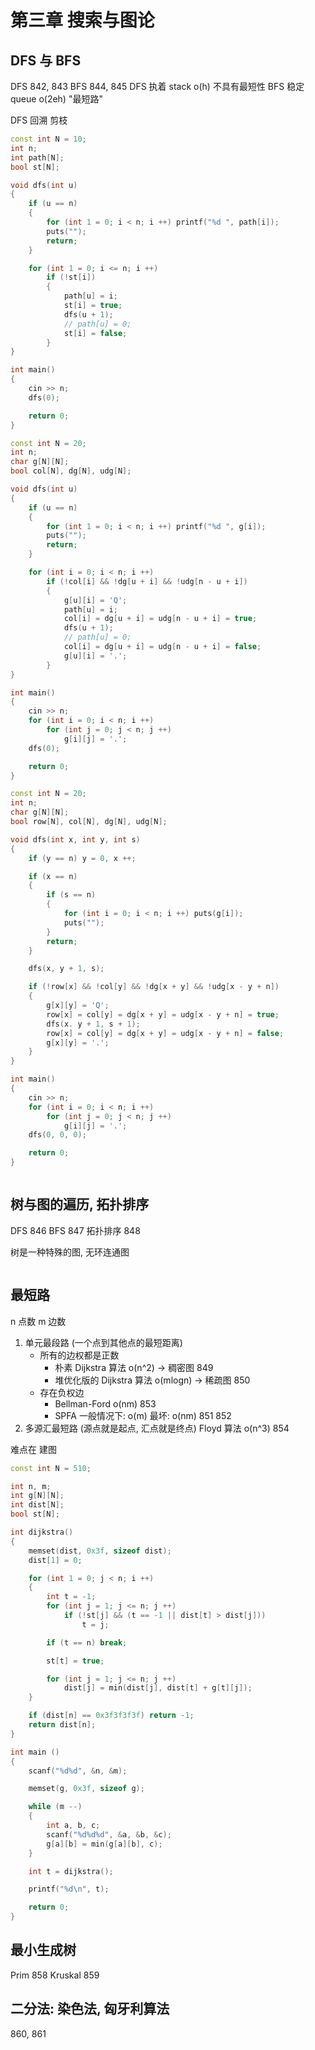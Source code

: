 # 第三章 搜索与图论

## DFS 与 BFS
DFS 842, 843
BFS 844, 845
DFS 执着 stack o(h) 不具有最短性
BFS 稳定 queue o(2eh) "最短路"

DFS 回溯 剪枝

```c++
const int N = 10;
int n;
int path[N];
bool st[N];

void dfs(int u)
{
    if (u == n)
    {
        for (int 1 = 0; i < n; i ++) printf("%d ", path[i]);
        puts("");
        return;
    }

    for (int 1 = 0; i <= n; i ++)
        if (!st[i])
        {
            path[u] = i;
            st[i] = true;
            dfs(u + 1);
            // path[u] = 0;
            st[i] = false;
        }
}

int main()
{
    cin >> n;
    dfs(0);

    return 0;
}
```

```c++
const int N = 20;
int n;
char g[N][N];
bool col[N], dg[N], udg[N];

void dfs(int u)
{
    if (u == n)
    {
        for (int 1 = 0; i < n; i ++) printf("%d ", g[i]);
        puts("");
        return;
    }

    for (int i = 0; i < n; i ++)
        if (!col[i] && !dg[u + i] && !udg[n - u + i])
        {
            g[u][i] = 'Q';
            path[u] = i;
            col[i] = dg[u + i] = udg[n - u + i] = true;
            dfs(u + 1);
            // path[u] = 0;
            col[i] = dg[u + i] = udg[n - u + i] = false;
            g[u][i] = '.';
        }
}

int main()
{
    cin >> n;
    for (int i = 0; i < n; i ++)
        for (int j = 0; j < n; j ++)
            g[i][j] = '.';
    dfs(0);

    return 0;
}
```

```c++
const int N = 20;
int n;
char g[N][N];
bool row[N], col[N], dg[N], udg[N];

void dfs(int x, int y, int s)
{
    if (y == n) y = 0, x ++;

    if (x == n)
    {
        if (s == n)
        {
            for (int i = 0; i < n; i ++) puts(g[i]);
            puts("");
        }
        return;
    }

    dfs(x, y + 1, s);

    if (!row[x] && !col[y] && !dg[x + y] && !udg[x - y + n])
    {
        g[x][y] = 'Q';
        row[x] = col[y] = dg[x + y] = udg[x - y + n] = true;
        dfs(x. y + 1, s + 1);
        row[x] = col[y] = dg[x + y] = udg[x - y + n] = false;
        g[x][y] = '.';
    }
}

int main()
{
    cin >> n;
    for (int i = 0; i < n; i ++)
        for (int j = 0; j < n; j ++)
            g[i][j] = '.';
    dfs(0, 0, 0);

    return 0;
}
```

```c++

```


## 树与图的遍历, 拓扑排序
DFS 846
BFS 847
拓扑排序 848

树是一种特殊的图, 无环连通图
```c++

```

## 最短路
n 点数
m 边数
1. 单元最段路 (一个点到其他点的最短距离)
    - 所有的边权都是正数
        - 朴素 Dijkstra 算法 o(n^2) -> 稠密图 849
        - 堆优化版的 Dijkstra 算法 o(mlogn) -> 稀疏图 850
    - 存在负权边
        - Bellman-Ford o(nm) 853
        - SPFA  一般情况下: o(m) 最坏: o(nm) 851 852
2. 多源汇最短路 (源点就是起点, 汇点就是终点)
Floyd 算法 o(n^3) 854

难点在 建图

```c++
const int N = 510;

int n, m;
int g[N][N];
int dist[N];
bool st[N];

int dijkstra()
{
    memset(dist, 0x3f, sizeof dist);
    dist[1] = 0;

    for (int 1 = 0; j < n; i ++)
    {
        int t = -1;
        for (int j = 1; j <= n; j ++)
            if (!st[j] && (t == -1 || dist[t] > dist[j]))
                t = j;

        if (t == n) break;

        st[t] = true;

        for (int j = 1; j <= n; j ++)
            dist[j] = min(dist[j], dist[t] + g[t][j]);
    }

    if (dist[n] == 0x3f3f3f3f) return -1;
    return dist[n];
}

int main ()
{
    scanf("%d%d", &n, &m);

    memset(g, 0x3f, sizeof g);

    while (m --)
    {
        int a, b, c;
        scanf("%d%d%d", &a, &b, &c);
        g[a][b] = min(g[a][b], c);
    }

    int t = dijkstra();

    printf("%d\n", t);

    return 0;
}
```


## 最小生成树
Prim 858
Kruskal 859


## 二分法: 染色法, 匈牙利算法
860, 861


